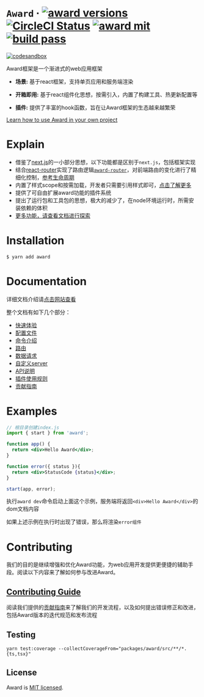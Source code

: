 # `Award` ∙ [![award versions](https://img.shields.io/npm/v/award.svg)](https://www.npmjs.com/package/award) [![CircleCI Status](https://circleci.com/gh/XimalayaCloud/award.svg?style=shield&circle-token=:circle-token)](https://circleci.com/gh/XimalayaCloud/award) [![award mit](https://img.shields.io/badge/license-MIT-blue.svg)](https://github.com/XimalayaCloud/award/blob/master/LICENSE) [![build pass](https://img.shields.io/circleci/build/github/XimalayaCloud/award/master.svg)](https://circleci.com/gh/XimalayaCloud/award)

[![codesandbox](https://codesandbox.io/static/img/play-codesandbox.svg)](https://codesandbox.io/s/awardhello-world-0y1fi?fontsize=14&hidenavigation=1&theme=dark)

Award框架是一个渐进式的web应用框架

- **场景:** 基于react框架，支持单页应用和服务端渲染

- **开箱即用:** 基于react组件化思想，按需引入，内置了构建工具、热更新配置等

- **插件:** 提供了丰富的hook函数，旨在让Award框架的生态越来越繁荣

[Learn how to use Award in your own project](http://openact.ximalaya.com/award/docs/basic/intro/)

# Explain

- 借鉴了[next.js](https://github.com/zeit/next.js)的一小部分思想，以下功能都是区别于`next.js`，包括框架实现
- 结合[react-router](https://github.com/ReactTraining/react-router)实现了路由逻辑[`award-router`](http://openact.ximalaya.com/award/docs/router/intro/)，对前端路由的变化进行了精细化控制，[参考生命周期](http://openact.ximalaya.com/award/docs/router/intro/#%E7%94%9F%E5%91%BD%E5%91%A8%E6%9C%9F)
- 内置了样式scope和按需加载，开发者只需要引用样式即可，[点击了解更多](http://openact.ximalaya.com/award/docs/basic/static/#%E6%A0%B7%E5%BC%8F)
- 提供了可自由扩展award功能的插件系统
- 提出了运行包和工具包的思想，极大的减少了，在node环境运行时，所需安装依赖的体积
- [更多功能，请查看文档进行探索](http://openact.ximalaya.com/award/docs/basic/intro/)

# Installation

```bash
$ yarn add award
```

# Documentation

详细文档介绍请[点击网站查看](http://openact.ximalaya.com/award/docs/basic/intro/)

整个文档有如下几个部分：

- [快速体验](http://openact.ximalaya.com/award/docs/basic/intro/)
- [配置文件](http://openact.ximalaya.com/award/docs/basic/config/)
- [命令介绍](http://openact.ximalaya.com/award/docs/basic/command/)
- [路由](http://openact.ximalaya.com/award/docs/router/intro/)
- [数据请求](http://openact.ximalaya.com/award/docs/router/intro/)
- [自定义server](http://openact.ximalaya.com/award/docs/basic/server/)
- [API说明](http://openact.ximalaya.com/award/docs/api/start/)
- [插件使用规则](http://openact.ximalaya.com/award/docs/plugin/intro/)
- [贡献指南](http://openact.ximalaya.com/award/docs/more/CONTRIBUTING/)

# Examples

```jsx
// 根目录创建index.js
import { start } from 'award';

function app() {
  return <div>Hello Award</div>;
}

function error({ status }){
  return <div>StatusCode {status}</div>;
}

start(app, error);
```

执行`award dev`命令启动上面这个示例，服务端将返回`<div>Hello Award</div>`的dom文档内容

如果上述示例在执行时出现了错误，那么将渲染`error组件`

# Contributing

我们的目的是继续增强和优化Award功能，为web应用开发提供更便捷的辅助手段。阅读以下内容来了解如何参与改进Award。

## [Contributing Guide](http://openact.ximalaya.com/award/docs/more/CONTRIBUTING/)

阅读我们提供的[贡献指南](http://openact.ximalaya.com/award/docs/more/CONTRIBUTING/)来了解我们的开发流程，以及如何提出错误修正和改进，包括Award版本的迭代规范和发布流程

## Testing

`yarn test:coverage --collectCoverageFrom="packages/award/src/**/*.{ts,tsx}"`

## License

Award is [MIT licensed](./LICENSE).


